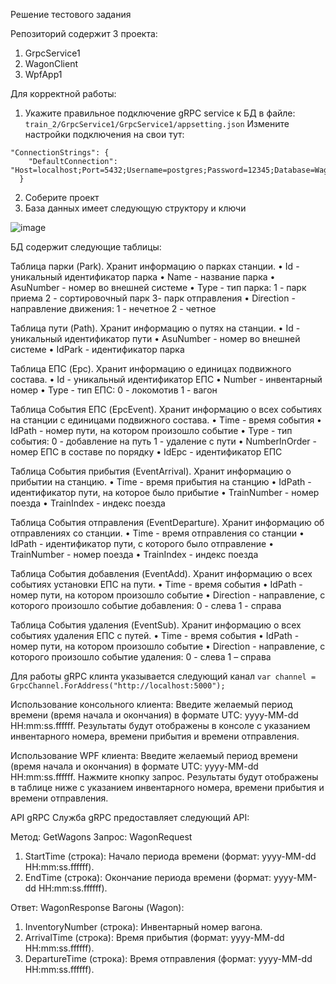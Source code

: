 Решение тестового задания

Репозиторий содержит 3 проекта:
1. GrpcService1
2. WagonClient
3. WpfApp1

Для корректной работы: 
1. Укажите правильное подключение gRPC service к БД в файле: ```train_2/GrpcService1/GrpcService1/appsetting.json```
 Измените настройки подключения на свои тут:
```
"ConnectionStrings": {
    "DefaultConnection": "Host=localhost;Port=5432;Username=postgres;Password=12345;Database=Wagons"
  }
```  
2. Соберите проект
3. База данных имеет следующую структору и ключи

![image](https://github.com/user-attachments/assets/ff5b4717-85cd-4f52-b33c-d01ae202359e)

БД содержит следующие таблицы:
   
Таблица парки (Park). Хранит информацию о парках станции.
•	Id - уникальный идентификатор парка
•	Name - название парка
•	AsuNumber - номер во внешней системе
•	Type - тип парка:  		1 - парк приема  		2 - сортировочный парк  		3- парк отправления
•	Direction - направление движения: 		1 - нечетное 		2 - четное

Таблица пути (Path). Хранит информацию о путях на станции.
•	Id - уникальный идентификатор пути
•	AsuNumber - номер во внешней системе
•	IdPark - идентификатор парка

Таблица ЕПС (Epc). Хранит информацию о единицах подвижного состава.
•	Id - уникальный идентификатор ЕПС
•	Number - инвентарный номер
•	Type - тип ЕПС: 		0 - локомотив 		1 - вагон

Таблица События ЕПС (EpcEvent). Хранит информацию о всех событиях на станции с единицами подвижного состава.
•	Time - время события
•	IdPath - номер пути, на котором произошло событие
•	Type - тип события: 		0 - добавление на путь 		1 - удаление с пути
•	NumberInOrder - номер ЕПС в составе по порядку
•	IdEpc - идентификатор ЕПС

Таблица События прибытия (EventArrival). Хранит информацию о прибытии на станцию.
•	Time - время прибытия на станцию
•	IdPath - идентификатор пути, на которое было прибытие
•	TrainNumber - номер поезда
•	TrainIndex - индекс поезда

Таблица События отправления (EventDeparture). Хранит информацию об отправлениях со станции.
•	Time - время отправления со станции
•	IdPath - идентификатор пути, с которого было отправление
•	TrainNumber - номер поезда
•	TrainIndex - индекс поезда

Таблица События добавления (EventAdd). Хранит информацию о всех событиях установки ЕПС на пути.
•	Time - время события
•	IdPath - номер пути, на котором произошло событие
•	Direction - направление, с которого произошло событие добавления: 		0 - слева 		1 - справа

Таблица События удаления (EventSub). Хранит информацию о всех событиях удаления ЕПС с путей.
•	Time - время события
•	IdPath - номер пути, на котором произошло событие
•	Direction - направление, с которого произошло событие удаления: 		0 - слева 		1 – справа

Для работы gRPC клинта указывается следующий канал ```var channel = GrpcChannel.ForAddress("http://localhost:5000");```

Использование консольного клиента:
Введите желаемый период времени (время начала и окончания) в формате UTC: yyyy-MM-dd HH:mm:ss.ffffff. Результаты будут отображены в консоле с указанием инвентарного номера, времени прибытия и времени отправления.

Использование WPF клиента:
Введите желаемый период времени (время начала и окончания) в формате UTC: yyyy-MM-dd HH:mm:ss.ffffff. Нажмите кнопку запрос. Результаты будут отображены в таблице ниже с указанием инвентарного номера, времени прибытия и времени отправления.


API gRPC
Служба gRPC предоставляет следующий API:

Метод: GetWagons
Запрос: WagonRequest

1. StartTime (строка): Начало периода времени (формат: yyyy-MM-dd HH:mm:ss.ffffff).
2. EndTime (строка): Окончание периода времени (формат: yyyy-MM-dd HH:mm:ss.ffffff).

Ответ: WagonResponse
Вагоны (Wagon):
1. InventoryNumber (строка): Инвентарный номер вагона.
2. ArrivalTime (строка): Время прибытия (формат: yyyy-MM-dd HH:mm:ss.ffffff).
3. DepartureTime (строка): Время отправления (формат: yyyy-MM-dd HH:mm:ss.ffffff).
